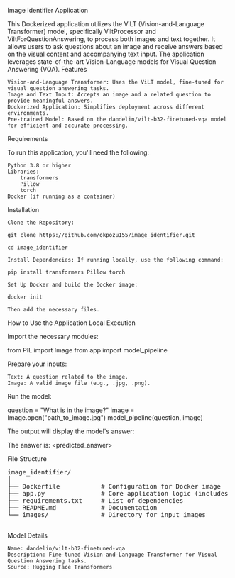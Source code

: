 
Image Identifier Application

This Dockerized application utilizes the ViLT (Vision-and-Language Transformer) model, specifically ViltProcessor and ViltForQuestionAnswering, to process both images and text together. It allows users to ask questions about an image and receive answers based on the visual content and accompanying text input. The application leverages state-of-the-art Vision-Language models for Visual Question Answering (VQA).
Features

    Vision-and-Language Transformer: Uses the ViLT model, fine-tuned for visual question answering tasks.
    Image and Text Input: Accepts an image and a related question to provide meaningful answers.
    Dockerized Application: Simplifies deployment across different environments.
    Pre-trained Model: Based on the dandelin/vilt-b32-finetuned-vqa model for efficient and accurate processing.

Requirements

To run this application, you'll need the following:

    Python 3.8 or higher
    Libraries:
        transformers
        Pillow
        torch
    Docker (if running as a container)

Installation

    Clone the Repository:

    git clone https://github.com/okpozu155/image_identifier.git

    cd image_identifier

    Install Dependencies: If running locally, use the following command:

    pip install transformers Pillow torch

    Set Up Docker and build the Docker image:

    docker init

    Then add the necessary files.

How to Use the Application
Local Execution

Import the necessary modules:

from PIL import Image
from app import model_pipeline
        

Prepare your inputs:

    Text: A question related to the image.
    Image: A valid image file (e.g., .jpg, .png).

Run the model:

question = "What is in the image?"
image = Image.open("path_to_image.jpg")
model_pipeline(question, image)
        

The output will display the model's answer:

The answer is: <predicted_answer>

File Structure
<pre>
image_identifier/
│
├── Dockerfile           # Configuration for Docker image
├── app.py               # Core application logic (includes image_handler.py, image_loader.py, main.py and model.py)
├── requirements.txt     # List of dependencies
├── README.md            # Documentation
└── images/              # Directory for input images
 </pre>       

Model Details

    Name: dandelin/vilt-b32-finetuned-vqa
    Description: Fine-tuned Vision-and-Language Transformer for Visual Question Answering tasks.
    Source: Hugging Face Transformers


